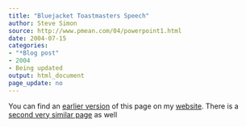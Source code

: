 ```yaml
---
title: "Bluejacket Toastmasters Speech"
author: Steve Simon
source: http://www.pmean.com/04/powerpoint1.html
date: 2004-07-15
categories:
- "*Blog post"
- 2004
- Being updated
output: html_document
page_update: no
---
```


You can find an [earlier version][sim1] of this page on my [website][sim2]. There is a [second very similar page][sim3] as well

[sim1]: http://www.pmean.com/04/powerpoint1.html
[sim2]: http://www.pmean.com
[sim3]:  http://www.pmean.com/04/powerpoint.html
